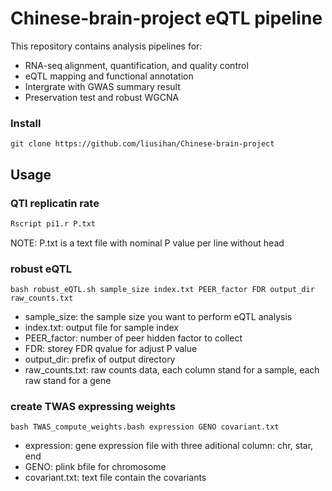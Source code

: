 Chinese-brain-project eQTL pipeline
====

This repository contains analysis pipelines for:<br>
  * RNA-seq alignment, quantification, and quality control<br>
  * eQTL mapping and functional annotation<br>
  * Intergrate with GWAS summary result<br>
  * Preservation test and robust WGCNA<br>


### Install
```Linux
git clone https://github.com/liusihan/Chinese-brain-project
```

## Usage

### QTl replicatin rate
```R
Rscript pi1.r P.txt
```
NOTE: P.txt is a text file with nominal P value per line without head


### robust eQTL
```Linux
bash robust_eQTL.sh sample_size index.txt PEER_factor FDR output_dir raw_counts.txt
```
* sample_size: the sample size you want to perform eQTL analysis
* index.txt: output file for sample index
* PEER_factor: number of peer hidden factor to collect
* FDR: storey FDR qvalue for adjust P value
* output_dir: prefix of output directory
* raw_counts.txt: raw counts data, each column stand for a sample, each raw stand for a gene


### create TWAS expressing weights
```Linux
bash TWAS_compute_weights.bash expression GENO covariant.txt
```
* expression: gene expression file with three aditional column: chr, star, end
* GENO: plink bfile for chromosome
* covariant.txt: text file contain the covariants
  
